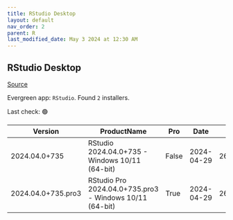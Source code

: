 ```yaml
---
title: RStudio Desktop
layout: default
nav_order: 2
parent: R
last_modified_date: May 3 2024 at 12:30 AM
---
```


## RStudio Desktop

[Source](https://posit.co/products/open-source/rstudio/)

Evergreen app: `RStudio`. Found `2` installers.

Last check: 🟢

| Version            | ProductName                                             | Pro   | Date       | Size      | Sha256                                                           | Type | URI                                                                                                                                                                    |
| ------------------ | ------------------------------------------------------- | ----- | ---------- | --------- | ---------------------------------------------------------------- | ---- | ---------------------------------------------------------------------------------------------------------------------------------------------------------------------- |
| 2024.04.0+735      | RStudio 2024.04.0+735 - Windows 10/11 (64-bit)          | False | 2024-04-29 | 263065416 | a487aac66036a4e701a53be4289d92668b5bd46040106773ef4b0f08439b81aa | exe  | [https://download1.rstudio.org/electron/windows/RStudio-2024.04.0-735.exe](https://download1.rstudio.org/electron/windows/RStudio-2024.04.0-735.exe)                   |
| 2024.04.0+735.pro3 | RStudio Pro 2024.04.0+735.pro3 - Windows 10/11 (64-bit) | True  | 2024-04-29 | 267633224 | da2f88c9ac11d7a55de8d673d333f3fe10ca6a313be20c651727cd67f812db52 | exe  | [https://download1.rstudio.org/electron/windows/RStudio-pro-2024.04.0-735.pro3.exe](https://download1.rstudio.org/electron/windows/RStudio-pro-2024.04.0-735.pro3.exe) |
